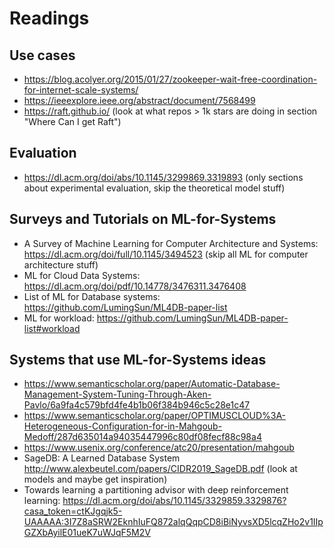 # Readings

## Use cases
- https://blog.acolyer.org/2015/01/27/zookeeper-wait-free-coordination-for-internet-scale-systems/
- https://ieeexplore.ieee.org/abstract/document/7568499
- https://raft.github.io/	(look at what repos > 1k stars are doing in section "Where Can I get Raft")


## Evaluation
- https://dl.acm.org/doi/abs/10.1145/3299869.3319893	(only sections about experimental evaluation, skip the theoretical model stuff)

## Surveys and Tutorials on ML-for-Systems
- A Survey of Machine Learning for Computer Architecture and Systems: https://dl.acm.org/doi/full/10.1145/3494523 (skip all ML for computer architecture stuff)
- ML for Cloud Data Systems: https://dl.acm.org/doi/pdf/10.14778/3476311.3476408
- List of ML for Database systems: https://github.com/LumingSun/ML4DB-paper-list
- ML for workload: https://github.com/LumingSun/ML4DB-paper-list#workload

## Systems that use ML-for-Systems ideas
- https://www.semanticscholar.org/paper/Automatic-Database-Management-System-Tuning-Through-Aken-Pavlo/6a9fa4c579bfd4fe4b1b06f384b946c5c28e1c47
- https://www.semanticscholar.org/paper/OPTIMUSCLOUD%3A-Heterogeneous-Configuration-for-in-Mahgoub-Medoff/287d635014a94035447996c80df08fecf88c98a4
- https://www.usenix.org/conference/atc20/presentation/mahgoub
- SageDB: A Learned Database System http://www.alexbeutel.com/papers/CIDR2019_SageDB.pdf (look at models and maybe get inspiration)
- Towards learning a partitioning advisor with deep reinforcement learning: https://dl.acm.org/doi/abs/10.1145/3329859.3329876?casa_token=ctKJgqjk5-UAAAAA:3I7Z8aSRW2EknhIuFQ872alqQqpCD8iBiNyvsXD5lcqZHo2v1IIpGZXbAyilE01ueK7uWJqF5M2V
